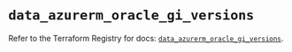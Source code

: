 # `data_azurerm_oracle_gi_versions`

Refer to the Terraform Registry for docs: [`data_azurerm_oracle_gi_versions`](https://registry.terraform.io/providers/hashicorp/azurerm/4.24.0/docs/data-sources/oracle_gi_versions).
